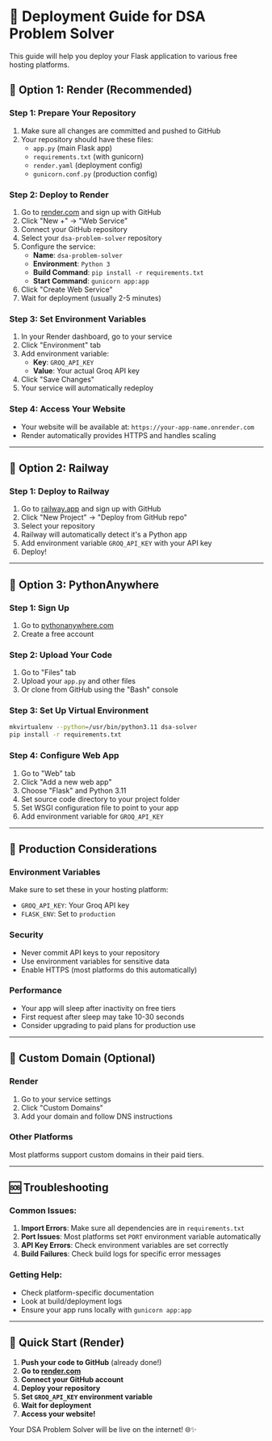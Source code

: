 # 🚀 Deployment Guide for DSA Problem Solver

This guide will help you deploy your Flask application to various free hosting platforms.

## 🌟 **Option 1: Render (Recommended)**

### Step 1: Prepare Your Repository
1. Make sure all changes are committed and pushed to GitHub
2. Your repository should have these files:
   - `app.py` (main Flask app)
   - `requirements.txt` (with gunicorn)
   - `render.yaml` (deployment config)
   - `gunicorn.conf.py` (production config)

### Step 2: Deploy to Render
1. Go to [render.com](https://render.com) and sign up with GitHub
2. Click "New +" → "Web Service"
3. Connect your GitHub repository
4. Select your `dsa-problem-solver` repository
5. Configure the service:
   - **Name**: `dsa-problem-solver`
   - **Environment**: `Python 3`
   - **Build Command**: `pip install -r requirements.txt`
   - **Start Command**: `gunicorn app:app`
6. Click "Create Web Service"
7. Wait for deployment (usually 2-5 minutes)

### Step 3: Set Environment Variables
1. In your Render dashboard, go to your service
2. Click "Environment" tab
3. Add environment variable:
   - **Key**: `GROQ_API_KEY`
   - **Value**: Your actual Groq API key
4. Click "Save Changes"
5. Your service will automatically redeploy

### Step 4: Access Your Website
- Your website will be available at: `https://your-app-name.onrender.com`
- Render automatically provides HTTPS and handles scaling

---

## 🚄 **Option 2: Railway**

### Step 1: Deploy to Railway
1. Go to [railway.app](https://railway.app) and sign up with GitHub
2. Click "New Project" → "Deploy from GitHub repo"
3. Select your repository
4. Railway will automatically detect it's a Python app
5. Add environment variable `GROQ_API_KEY` with your API key
6. Deploy!

---

## 🐍 **Option 3: PythonAnywhere**

### Step 1: Sign Up
1. Go to [pythonanywhere.com](https://pythonanywhere.com)
2. Create a free account

### Step 2: Upload Your Code
1. Go to "Files" tab
2. Upload your `app.py` and other files
3. Or clone from GitHub using the "Bash" console

### Step 3: Set Up Virtual Environment
```bash
mkvirtualenv --python=/usr/bin/python3.11 dsa-solver
pip install -r requirements.txt
```

### Step 4: Configure Web App
1. Go to "Web" tab
2. Click "Add a new web app"
3. Choose "Flask" and Python 3.11
4. Set source code directory to your project folder
5. Set WSGI configuration file to point to your app
6. Add environment variable for `GROQ_API_KEY`

---

## 🔧 **Production Considerations**

### Environment Variables
Make sure to set these in your hosting platform:
- `GROQ_API_KEY`: Your Groq API key
- `FLASK_ENV`: Set to `production`

### Security
- Never commit API keys to your repository
- Use environment variables for sensitive data
- Enable HTTPS (most platforms do this automatically)

### Performance
- Your app will sleep after inactivity on free tiers
- First request after sleep may take 10-30 seconds
- Consider upgrading to paid plans for production use

---

## 📱 **Custom Domain (Optional)**

### Render
1. Go to your service settings
2. Click "Custom Domains"
3. Add your domain and follow DNS instructions

### Other Platforms
Most platforms support custom domains in their paid tiers.

---

## 🆘 **Troubleshooting**

### Common Issues:
1. **Import Errors**: Make sure all dependencies are in `requirements.txt`
2. **Port Issues**: Most platforms set `PORT` environment variable automatically
3. **API Key Errors**: Check environment variables are set correctly
4. **Build Failures**: Check build logs for specific error messages

### Getting Help:
- Check platform-specific documentation
- Look at build/deployment logs
- Ensure your app runs locally with `gunicorn app:app`

---

## 🎯 **Quick Start (Render)**

1. **Push your code to GitHub** (already done!)
2. **Go to [render.com](https://render.com)**
3. **Connect your GitHub account**
4. **Deploy your repository**
5. **Set `GROQ_API_KEY` environment variable**
6. **Wait for deployment**
7. **Access your website!**

Your DSA Problem Solver will be live on the internet! 🌐✨

